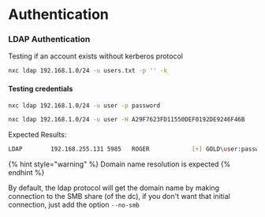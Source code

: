 # Authentication

### LDAP Authentication

Testing if an account exists without kerberos protocol

```bash
nxc ldap 192.168.1.0/24 -u users.txt -p '' -k
```

#### Testing credentials

```bash
nxc ldap 192.168.1.0/24 -u user -p password
```

```bash
nxc ldap 192.168.1.0/24 -u user -H A29F7623FD11550DEF0192DE9246F46B
```

Expected Results:

```bash
LDAP        192.168.255.131 5985   ROGER            [+] GOLD\user:password
```

{% hint style="warning" %}
Domain name resolution is expected
{% endhint %}

By default, the ldap protocol will get the domain name by making connection to the SMB share (of the dc), if you don't want that initial connection, just add the option `--no-smb`
